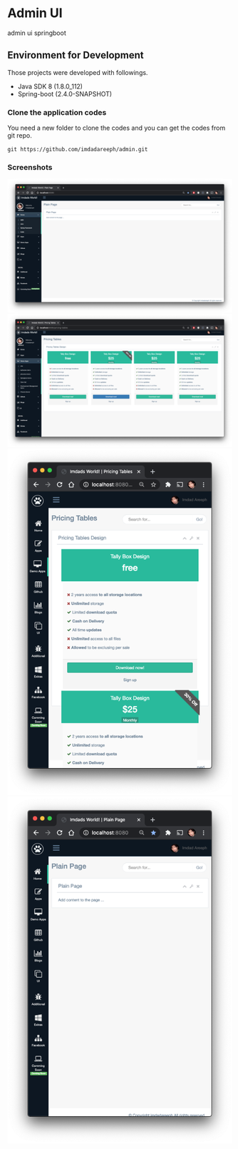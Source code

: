 # Admin UI
admin ui springboot


## Environment for Development
 Those projects were developed with followings.

 * Java SDK 8 (1.8.0_112)
 * Spring-boot (2.4.0-SNAPSHOT)

 ### Clone the application codes
 You need a new folder to clone the codes and you can get the codes from git repo.
 ```
 git https://github.com/imdadareeph/admin.git
 ```
 
 ### Screenshots
 
 ![alt text](https://raw.githubusercontent.com/imdadareeph/admin/master/src/main/resources/screenshots/w1.png "preview1")
 ![alt text](https://raw.githubusercontent.com/imdadareeph/admin/master/src/main/resources/screenshots/w2.png "preview2")
 ![alt text](https://raw.githubusercontent.com/imdadareeph/admin/master/src/main/resources/screenshots/m1.png "preview3")
 ![alt text](https://raw.githubusercontent.com/imdadareeph/admin/master/src/main/resources/screenshots/m2.png "preview4")
